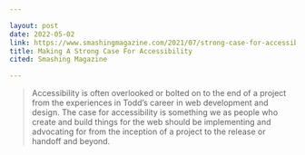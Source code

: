 ```yaml
---

layout: post
date: 2022-05-02
link: https://www.smashingmagazine.com/2021/07/strong-case-for-accessibility/
title: Making A Strong Case For Accessibility
cited: Smashing Magazine

---
```


> Accessibility is often overlooked or bolted on to the end of a project from the experiences in Todd’s career in web development and design. The case for accessibility is something we as people who create and build things for the web should be implementing and advocating for from the inception of a project to the release or handoff and beyond.